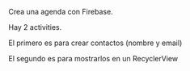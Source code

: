 Crea una agenda con Firebase. 

Hay 2 activities.

El primero es para crear contactos (nombre y email)

El segundo es para mostrarlos en un RecyclerView
